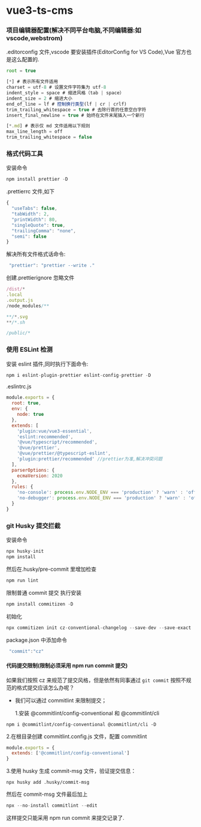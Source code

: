 # vue3-ts-cms

### 项目编辑器配置(解决不同平台电脑,不同编辑器:如 vscode,webstrom)

.editorconfig 文件,vscode 要安装插件(EditorConfig for VS Code),Vue 官方也是这么配置的.

```js
root = true

[*] # 表示所有文件适用
charset = utf-8 # 设置文件字符集为 utf-8
indent_style = space # 缩进风格（tab | space）
indent_size = 2 # 缩进大小
end_of_line = lf # 控制换行类型(lf | cr | crlf)
trim_trailing_whitespace = true # 去除行首的任意空白字符
insert_final_newline = true # 始终在文件末尾插入一个新行

[*.md] # 表示仅 md 文件适用以下规则
max_line_length = off
trim_trailing_whitespace = false
```

### 格式代码工具

安装命令

```js
npm install prettier -D
```

.prettierrc 文件,如下

```js
{
  "useTabs": false,
  "tabWidth": 2,
  "printWidth": 80,
  "singleQuote": true,
  "trailingComma": "none",
  "semi": false
}

```

解决所有文件格式话命令:

```js
 "prettier": "prettier --write ."
```

创建.prettierignore 忽略文件

```js
/dist/*
.local
.output.js
/node_modules/**

**/*.svg
**/*.sh

/public/*
```

### 使用 ESLint 检测

安装 eslint 插件,同时执行下面命令:

```js
npm i eslint-plugin-prettier eslint-config-prettier -D
```

.eslintrc.js

```js
module.exports = {
  root: true,
  env: {
    node: true
  },
  extends: [
    'plugin:vue/vue3-essential',
    'eslint:recommended',
    '@vue/typescript/recommended',
    '@vue/prettier',
    '@vue/prettier/@typescript-eslint',
    'plugin:prettier/recommended' //prettier为准,解决冲突问题
  ],
  parserOptions: {
    ecmaVersion: 2020
  },
  rules: {
    'no-console': process.env.NODE_ENV === 'production' ? 'warn' : 'off',
    'no-debugger': process.env.NODE_ENV === 'production' ? 'warn' : 'off'
  }
}
```

### git Husky 提交拦截

安装命令

```js
npx husky-init
npm install
```

然后在.husky/pre-commit 里增加检查

```js
npm run lint
```

限制普通 commit 提交
执行安装

```js
npm install commitizen -D
```

初始化

```js
npx commitizen init cz-conventional-changelog --save-dev --save-exact
```

package.json 中添加命令

```js
 "commit":"cz"
```

#### 代码提交限制(限制必须采用 npm run commit 提交)

如果我们按照 cz 来规范了提交风格，但是依然有同事通过 `git commit` 按照不规范的格式提交应该怎么办呢？

- 我们可以通过 commitlint 来限制提交；

  1.安装 @commitlint/config-conventional 和 @commitlint/cli

```shell
npm i @commitlint/config-conventional @commitlint/cli -D
```

2.在根目录创建 commitlint.config.js 文件，配置 commitlint

```js
module.exports = {
  extends: ['@commitlint/config-conventional']
}
```

3.使用 husky 生成 commit-msg 文件，验证提交信息：

```shell
npx husky add .husky/commit-msg
```

然后在 commit-msg 文件最后加上

```js
npx --no-install commitlint --edit
```

这样提交只能采用 npm run commit 来提交记录了.
